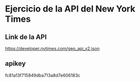 # Ejercicio de la API del New York Times

## Link de la API

https://developer.nytimes.com/geo_api_v2.json

## apikey
fc81a13f715849dba713a8d7e606183c
